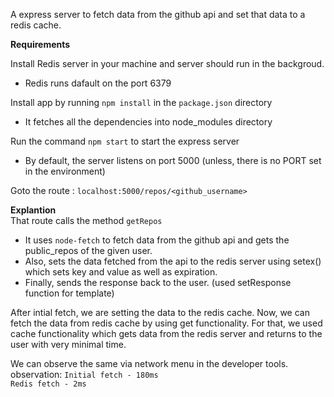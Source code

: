 A express server to fetch data from the github api and set that data to a redis cache.

**Requirements**<br>

Install Redis server in your machine and server should run in the backgroud.
 - Redis runs dafault on the port 6379

Install app by running `npm install` in the `package.json` directory
 - It fetches all the dependencies into node_modules directory

Run the command `npm start` to start the express server
 - By default, the server listens on port 5000 
   (unless, there is no PORT set in the environment) 

Goto the route : `localhost:5000/repos/<github_username>` 

**Explantion**<br>
That route calls the method `getRepos` 
- It uses `node-fetch` to fetch data from the github api and gets the public_repos of the given user. 
- Also, sets the data fetched from the api to the redis server using setex() which sets key and value as well as expiration.
- Finally, sends the response back to the user. (used setResponse function for template)

After intial fetch, we are setting the data to the redis cache. Now, we can fetch the data from redis cache by using get functionality. For that, we used cache functionality which gets data from the redis server and returns to the user with very minimal time. 

We can observe the same via network menu in the developer tools.
observation: 
`Initial fetch - 180ms`<br>
`Redis fetch - 2ms`
